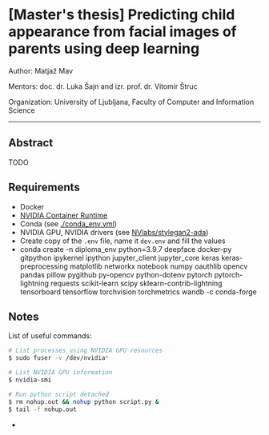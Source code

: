 # [Master's thesis] Predicting child appearance from facial images of parents using deep learning

Author: Matjaž Mav

Mentors: doc. dr. Luka Šajn and izr. prof. dr. Vitomir Štruc

Organization: University of Ljubljana, Faculty of Computer and Information Science

---

## Abstract
TODO


## Requirements
* Docker
* [NVIDIA Container Runtime](https://github.com/NVIDIA/nvidia-container-runtime)
* Conda (see [./conda_env.yml](./conda_env.yml))
* NVIDIA GPU, NVIDIA drivers (see [NVlabs/stylegan2-ada](https://github.com/NVlabs/stylegan2-ada))
* Create copy of the `.env` file, name it `dev.env` and fill the values
* conda create -n diploma_env python=3.9.7 deepface docker-py gitpython ipykernel ipython jupyter_client jupyter_core keras keras-preprocessing matplotlib networkx notebook numpy oauthlib opencv pandas pillow pygithub py-opencv python-dotenv pytorch pytorch-lightning requests scikit-learn scipy sklearn-contrib-lightning tensorboard tensorflow torchvision torchmetrics wandb -c conda-forge


## Notes

List of useful commands:
```sh
# List processes using NVIDIA GPU resources
$ sudo fuser -v /dev/nvidia*

# List NVIDIA GPU information
$ nvidia-smi

# Run python script detached
$ rm nohup.out && nohup python script.py &
$ tail -f nohup.out
```
- 